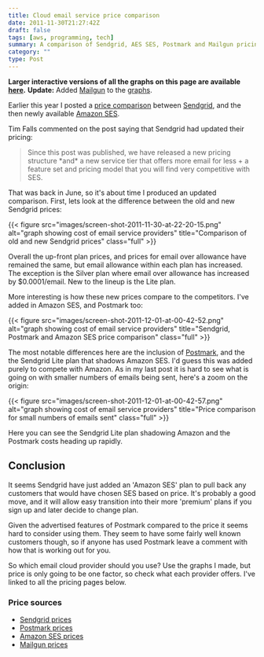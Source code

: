 ```yaml
---
title: Cloud email service price comparison
date: 2011-11-30T21:27:42Z
draft: false
tags: [aws, programming, tech]
summary: A comparison of Sendgrid, AES SES, Postmark and Mailgun pricing
category: ""
type: Post
---
```


**Larger interactive versions of all the graphs on this page are available [here](cloud_email_provider_price_comparison.html).** **Update:** Added [Mailgun](https://www.mailgun.com/ "Mailgun") to the [graphs](http://willj.net/static/cloud_email_provider_price_comparison.html).

Earlier this year I posted a [price comparison](/posts/should-i-switch-from-sendgrid-to-amazon-ses "Sendgrid and Amazone SES price comparison") between [Sendgrid](https://sendgrid.com/ "Sendgrid"), and the then newly available [Amazon SES](http://aws.amazon.com/ses/ "Amazon SES").

Tim Falls commented on the post saying that Sendgrid had updated their pricing:

> Since this post was published, we have released a new pricing structure \*and\* a new service tier that offers more email for less + a feature set and pricing model that you will find very competitive with SES.

That was back in June, so it's about time I produced an updated comparison. First, lets look at the difference between the old and new Sendgrid prices:

{{< figure src="images/screen-shot-2011-11-30-at-22-20-15.png" alt="graph showing cost of email service providers" title="Comparison of old and new Sendgrid prices" class="full" >}}

Overall the up-front plan prices, and prices for email over allowance have remained the same, but email allowance within each plan has increased. The exception is the Silver plan where email over allowance has increased by $0.0001/email. New to the lineup is the Lite plan.

More interesting is how these new prices compare to the competitors. I've added in Amazon SES, and Postmark too:

{{< figure src="images/screen-shot-2011-12-01-at-00-42-52.png" alt="graph showing cost of email service providers" title="Sendgrid, Postmark and Amazon SES price comparison" class="full" >}}

The most notable differences here are the inclusion of [Postmark](http://postmarkapp.com/ "Postmark"), and the the Sendgrid Lite plan that shadows Amazon SES. I'd guess this was added purely to compete with Amazon. As in my last post it is hard to see what is going on with smaller numbers of emails being sent, here's a zoom on the origin:

{{< figure src="images/screen-shot-2011-12-01-at-00-42-57.png" alt="graph showing cost of email service providers" title="Price comparison for small numbers of emails sent" class="full" >}}

Here you can see the Sendgrid Lite plan shadowing Amazon and the Postmark costs heading up rapidly.

## Conclusion

It seems Sendgrid have just added an 'Amazon SES' plan to pull back any customers that would have chosen SES based on price. It's probably a good move, and it will allow easy transition into their more 'premium' plans if you sign up and later decide to change plan.

Given the advertised features of Postmark compared to the price it seems hard to consider using them. They seem to have some fairly well known customers though, so if anyone has used Postmark leave a comment with how that is working out for you.

So which email cloud provider should you use? Use the graphs I made, but price is only going to be one factor, so check what each provider offers. I've linked to all the pricing pages below.

### Price sources

- [Sendgrid prices](https://sendgrid.com/pricing)
- [Postmark prices](https://postmarkapp.com/pricing)
- [Amazon SES prices](https://aws.amazon.com/ses/pricing)
- [Mailgun prices](https://www.mailgun.com/pricing)
